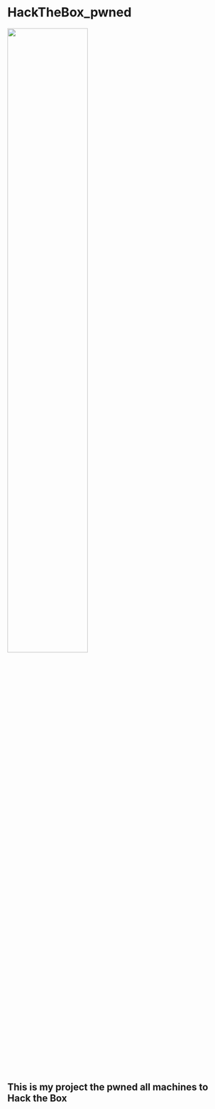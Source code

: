 # HackTheBox_pwned
<img align="center" src = "https://www.fortunegreece.com/wp-content/uploads/2019/04/Hack-The-Box-logo.png" width = 60%>

## This is my project the pwned all machines to Hack the Box
